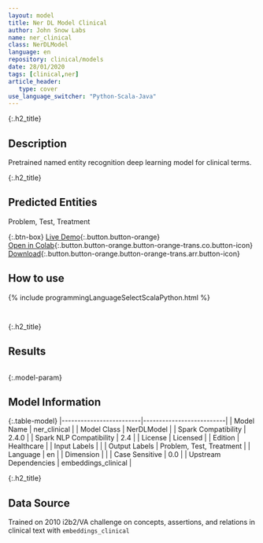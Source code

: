 ```yaml
---
layout: model
title: Ner DL Model Clinical
author: John Snow Labs
name: ner_clinical
class: NerDLModel
language: en
repository: clinical/models
date: 28/01/2020
tags: [clinical,ner]
article_header:
   type: cover
use_language_switcher: "Python-Scala-Java"
---
```


{:.h2_title}
## Description 
Pretrained named entity recognition deep learning model for clinical terms.

 {:.h2_title}
## Predicted Entities
Problem, Test, Treatment 

{:.btn-box}
[Live Demo](https://demo.johnsnowlabs.com/healthcare/NER_DIAG_PROC/){:.button.button-orange}<br/>[Open in Colab](https://colab.research.google.com/github/JohnSnowLabs/spark-nlp-workshop/blob/master/tutorials/Certification_Trainings/Healthcare/1.Clinical_Named_Entity_Recognition_Model.ipynb){:.button.button-orange.button-orange-trans.co.button-icon}<br/>[Download](https://s3.amazonaws.com/auxdata.johnsnowlabs.com/clinical/models/ner_clinical_en_2.4.0_2.4_1580237286004.zip){:.button.button-orange.button-orange-trans.arr.button-icon}<br/>

## How to use 
<div class="tabs-box" markdown="1">

{% include programmingLanguageSelectScalaPython.html %}

```python

```

```scala

```
</div>

{:.h2_title}
## Results
```bash

```

{:.model-param}
## Model Information

{:.table-model}
|-------------------------|--------------------------|
| Model Name              | ner_clinical             |
| Model Class             | NerDLModel               |
| Spark Compatibility     | 2.4.0                    |
| Spark NLP Compatibility | 2.4                      |
| License                 | Licensed                 |
| Edition                 | Healthcare               |
| Input Labels            |                          |
| Output Labels           | Problem, Test, Treatment |
| Language                | en                       |
| Dimension               |                          |
| Case Sensitive          | 0.0                      |
| Upstream Dependencies   | embeddings_clinical      |




{:.h2_title}
## Data Source

Trained on 2010 i2b2/VA challenge on concepts, assertions, and relations in clinical text with `embeddings_clinical`

